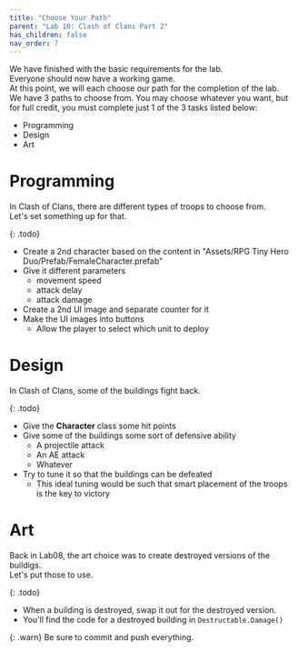 ```yaml
---
title: "Choose Your Path"
parent: "Lab 10: Clash of Clans Part 2"
has_children: false
nav_order: 7
---
```


We have finished with the basic requirements for the lab.\
Everyone should now have a working game.\
At this point, we will each choose our path for the completion of the lab.\
We have 3 paths to choose from. You may choose whatever you want, but for full credit, you must complete just 1 of the 3 tasks listed below:
* Programming
* Design
* Art

# Programming
In Clash of Clans, there are different types of troops to choose from.\
Let's set something up for that.

{: .todo}
* Create a 2nd character based on the content in "Assets/RPG Tiny Hero Duo/Prefab/FemaleCharacter.prefab"
* Give it different parameters
	* movement speed
	* attack delay
	* attack damage
* Create a 2nd UI image and separate counter for it
* Make the UI images into buttons
	* Allow the player to select which unit to deploy

# Design
In Clash of Clans, some of the buildings fight back.

{: .todo}
* Give the **Character** class some hit points
* Give some of the buildings some sort of defensive ability
	* A projectile attack
	* An AE attack
	* Whatever
* Try to tune it so that the buildings can be defeated
	* This ideal tuning would be such that smart placement of the troops is the key to victory

# Art
Back in Lab08, the art choice was to create destroyed versions of the buildigs.\
Let's put those to use.

{: .todo}
* When a building is destroyed, swap it out for the destroyed version.
* You'll find the code for a destroyed building in `Destructable.Damage()`

{: .warn}
Be sure to commit and push everything.